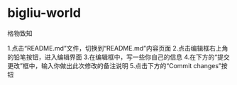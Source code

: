 # bigliu-world
格物致知


1.点击“README.md”文件，切换到“README.md”内容页面
2.点击编辑框右上角的铅笔按钮，进入编辑界面
3.在编辑框中，写一些你自己的信息
4.在下方的“提交更改”框中，输入你做出此次修改的备注说明
5.点击下方的“Commit changes”按钮
